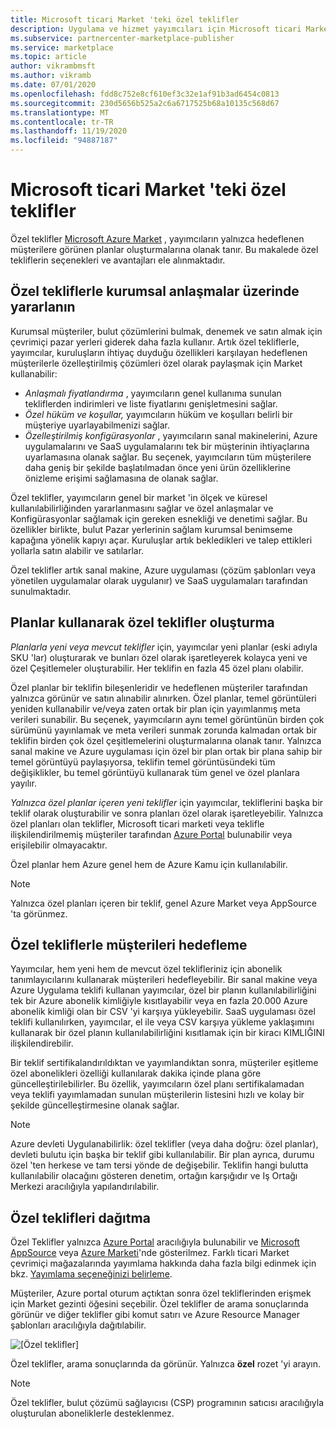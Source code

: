 ```yaml
---
title: Microsoft ticari Market 'teki özel teklifler
description: Uygulama ve hizmet yayımcıları için Microsoft ticari Market 'teki özel teklifler.
ms.subservice: partnercenter-marketplace-publisher
ms.service: marketplace
ms.topic: article
author: vikrambmsft
ms.author: vikramb
ms.date: 07/01/2020
ms.openlocfilehash: fdd8c752e8cf610ef3c32e1af91b3ad6454c0813
ms.sourcegitcommit: 230d5656b525a2c6a6717525b68a10135c568d67
ms.translationtype: MT
ms.contentlocale: tr-TR
ms.lasthandoff: 11/19/2020
ms.locfileid: "94887187"
---
```

# <a name="private-offers-in-the-microsoft-commercial-marketplace"></a>Microsoft ticari Market 'teki özel teklifler

Özel teklifler [Microsoft Azure Market](https://azuremarketplace.microsoft.com/) , yayımcıların yalnızca hedeflenen müşterilere görünen planlar oluşturmalarına olanak tanır. Bu makalede özel tekliflerin seçenekleri ve avantajları ele alınmaktadır.

## <a name="unlock-enterprise-deals-with-private-offers"></a>Özel tekliflerle kurumsal anlaşmalar üzerinde yararlanın

Kurumsal müşteriler, bulut çözümlerini bulmak, denemek ve satın almak için çevrimiçi pazar yerleri giderek daha fazla kullanır. Artık özel tekliflerle, yayımcılar, kuruluşların ihtiyaç duyduğu özellikleri karşılayan hedeflenen müşterilerle özelleştirilmiş çözümleri özel olarak paylaşmak için Market kullanabilir:

- *Anlaşmalı fiyatlandırma* , yayımcıların genel kullanıma sunulan tekliflerden indirimleri ve liste fiyatlarını genişletmesini sağlar.
- *Özel hüküm ve koşullar,* yayımcıların hüküm ve koşulları belirli bir müşteriye uyarlayabilmenizi sağlar.
- *Özelleştirilmiş konfigürasyonlar* , yayımcıların sanal makinelerini, Azure uygulamalarını ve SaaS uygulamalarını tek bir müşterinin ihtiyaçlarına uyarlamasına olanak sağlar. Bu seçenek, yayımcıların tüm müşterilere daha geniş bir şekilde başlatılmadan önce yeni ürün özelliklerine önizleme erişimi sağlamasına de olanak sağlar.

Özel teklifler, yayımcıların genel bir market 'in ölçek ve küresel kullanılabilirliğinden yararlanmasını sağlar ve özel anlaşmalar ve Konfigürasyonlar sağlamak için gereken esnekliği ve denetimi sağlar. Bu özellikler birlikte, bulut Pazar yerlerinin sağlam kurumsal benimseme kapağına yönelik kapıyı açar. Kuruluşlar artık bekledikleri ve talep ettikleri yollarla satın alabilir ve satılarlar.

Özel teklifler artık sanal makine, Azure uygulaması (çözüm şablonları veya yönetilen uygulamalar olarak uygulanır) ve SaaS uygulamaları tarafından sunulmaktadır.

<!--- Like public offers, private offers can be created and managed via the [Cloud Partner Portal](). Customers can be granted or revoked access to private offers in minutes.
--->

## <a name="creating-private-offers-using-plans"></a>Planlar kullanarak özel teklifler oluşturma

*Planlarla yeni veya mevcut teklifler* için, yayımcılar yeni planlar (eski adıyla SKU 'lar) oluşturarak ve bunları özel olarak işaretleyerek kolayca yeni ve özel Çeşitlemeler oluşturabilir. Her teklifin en fazla 45 özel planı olabilir.

<!--- [Private SKUs]() --->

Özel planlar bir teklifin bileşenleridir ve hedeflenen müşteriler tarafından yalnızca görünür ve satın alınabilir alınırken. Özel planlar, temel görüntüleri yeniden kullanabilir ve/veya zaten ortak bir plan için yayımlanmış meta verileri sunabilir. Bu seçenek, yayımcıların aynı temel görüntünün birden çok sürümünü yayınlamak ve meta verileri sunmak zorunda kalmadan ortak bir teklifin birden çok özel çeşitlemelerini oluşturmalarına olanak tanır. Yalnızca sanal makine ve Azure uygulaması için özel bir plan ortak bir plana sahip bir temel görüntüyü paylaşıyorsa, teklifin temel görüntüsündeki tüm değişiklikler, bu temel görüntüyü kullanarak tüm genel ve özel planlara yayılır.

*Yalnızca özel planlar içeren yeni teklifler* için yayımcılar, tekliflerini başka bir teklif olarak oluşturabilir ve sonra planları özel olarak işaretleyebilir. Yalnızca özel planları olan teklifler, Microsoft ticari marketi veya teklifle ilişkilendirilmemiş müşteriler tarafından [Azure Portal](https://azure.microsoft.com/features/azure-portal/) bulunabilir veya erişilebilir olmayacaktır.

Özel planlar hem Azure genel hem de Azure Kamu için kullanılabilir.

>[!NOTE]
>Yalnızca özel planları içeren bir teklif, genel Azure Market veya AppSource 'ta görünmez.

## <a name="targeting-customers-with-private-offers"></a>Özel tekliflerle müşterileri hedefleme

Yayımcılar, hem yeni hem de mevcut özel teklifleriniz için abonelik tanımlayıcılarını kullanarak müşterileri hedefleyebilir. Bir sanal makine veya Azure Uygulama teklifi kullanan yayımcılar, özel bir planın kullanılabilirliğini tek bir Azure abonelik kimliğiyle kısıtlayabilir veya en fazla 20.000 Azure abonelik kimliği olan bir CSV 'yi karşıya yükleyebilir. SaaS uygulaması özel teklifi kullanılırken, yayımcılar, el ile veya CSV karşıya yükleme yaklaşımını kullanarak bir özel planın kullanılabilirliğini kısıtlamak için bir kiracı KIMLIĞINI ilişkilendirebilir.

Bir teklif sertifikalandırıldıktan ve yayımlandıktan sonra, müşteriler eşitleme özel abonelikleri özelliği kullanılarak dakika içinde plana göre güncelleştirilebilirler. Bu özellik, yayımcıların özel planı sertifikalamadan veya teklifi yayımlamadan sunulan müşterilerin listesini hızlı ve kolay bir şekilde güncelleştirmesine olanak sağlar.

>[!NOTE]
>Azure devleti Uygulanabilirlik: özel teklifler (veya daha doğru: özel planlar), devleti bulutu için başka bir teklif gibi kullanılabilir. Bir plan ayrıca, durumu özel 'ten herkese ve tam tersi yönde de değişebilir. Teklifin hangi bulutta kullanılabilir olacağını gösteren denetim, ortağın karşığıdır ve Iş Ortağı Merkezi aracılığıyla yapılandırılabilir. 

## <a name="deploying-private-offers"></a>Özel teklifleri dağıtma

Özel Teklifler yalnızca [Azure Portal](https://azure.microsoft.com/features/azure-portal/) aracılığıyla bulunabilir ve [Microsoft AppSource](https://appsource.microsoft.com/) veya [Azure Marketi](https://azuremarketplace.microsoft.com)'nde gösterilmez. Farklı ticari Market çevrimiçi mağazalarında yayımlama hakkında daha fazla bilgi edinmek için bkz. [Yayımlama seçeneğinizi belirleme](./determine-your-listing-type.md).

Müşteriler, Azure portal oturum açtıktan sonra özel tekliflerinden erişmek için Market gezinti öğesini seçebilir. Özel teklifler de arama sonuçlarında görünür ve diğer teklifler gibi komut satırı ve Azure Resource Manager şablonları aracılığıyla dağıtılabilir.

![[Özel teklifler]](./media/marketplace-publishers-guide/private-offer.png)

Özel teklifler, arama sonuçlarında da görünür. Yalnızca **özel** rozet 'yi arayın.

>[!Note]
>Özel teklifler, bulut çözümü sağlayıcısı (CSP) programının satıcısı aracılığıyla oluşturulan aboneliklerle desteklenmez.


<!---
## Next steps

To start using private offers, follow the steps in the [Private SKUs and Plans]() guide.
--->
